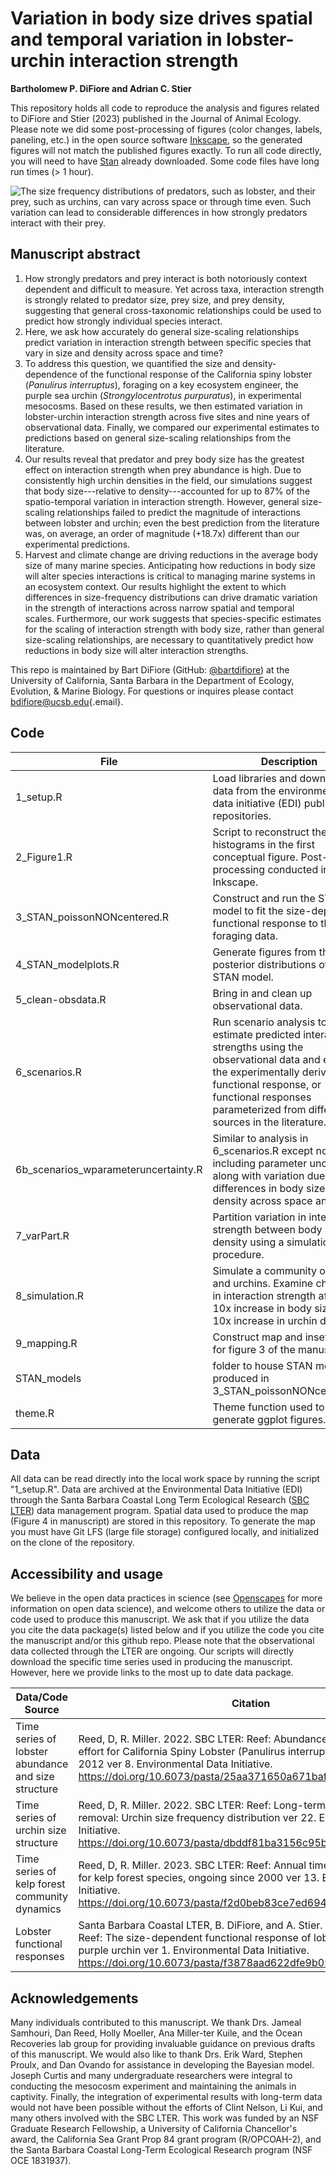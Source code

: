 # Variation in body size drives spatial and temporal variation in lobster-urchin interaction strength

**Bartholomew P. DiFiore and Adrian C. Stier**

This repository holds all code to reproduce the analysis and figures related to DiFiore and Stier (2023) published in the Journal of Animal Ecology. Please note we did some post-processing of figures (color changes, labels, paneling, etc.) in the open source software [Inkscape](https://inkscape.org/), so the generated figures will not match the published figures exactly. To run all code directly, you will need to have [Stan](https://mc-stan.org/) already downloaded. Some code files have long run times (\> 1 hour).

![The size frequency distributions of predators, such as lobster, and their prey, such as urchins, can vary across space or through time even. Such variation can lead to considerable differences in how strongly predators interact with their prey.](DiFiore_graphicalabstract.png)

## Manuscript abstract

1.  How strongly predators and prey interact is both notoriously context dependent and difficult to measure. Yet across taxa, interaction strength is strongly related to predator size, prey size, and prey density, suggesting that general cross-taxonomic relationships could be used to predict how strongly individual species interact.
2.  Here, we ask how accurately do general size-scaling relationships predict variation in interaction strength between specific species that vary in size and density across space and time?
3.  To address this question, we quantified the size and density-dependence of the functional response of the California spiny lobster (*Panulirus interruptus*), foraging on a key ecosystem engineer, the purple sea urchin (*Strongylocentrotus purpuratus*), in experimental mesocosms. Based on these results, we then estimated variation in lobster-urchin interaction strength across five sites and nine years of observational data. Finally, we compared our experimental estimates to predictions based on general size-scaling relationships from the literature.
4.  Our results reveal that predator and prey body size has the greatest effect on interaction strength when prey abundance is high. Due to consistently high urchin densities in the field, our simulations suggest that body size---relative to density---accounted for up to 87% of the spatio-temporal variation in interaction strength. However, general size-scaling relationships failed to predict the magnitude of interactions between lobster and urchin; even the best prediction from the literature was, on average, an order of magnitude (+18.7x) different than our experimental predictions.
5.  Harvest and climate change are driving reductions in the average body size of many marine species. Anticipating how reductions in body size will alter species interactions is critical to managing marine systems in an ecosystem context. Our results highlight the extent to which differences in size-frequency distributions can drive dramatic variation in the strength of interactions across narrow spatial and temporal scales. Furthermore, our work suggests that species-specific estimates for the scaling of interaction strength with body size, rather than general size-scaling relationships, are necessary to quantitatively predict how reductions in body size will alter interaction strengths.

This repo is maintained by Bart DiFiore (GitHub: [\@bartdifiore](https://github.com/bartdifiore)) at the University of California, Santa Barbara in the Department of Ecology, Evolution, & Marine Biology. For questions or inquires please contact [bdifiore\@ucsb.edu](mailto:bdifiore@ucsb.edu){.email}.

## Code

| File                                 | Description                                                                                                                                                                                                                                |
|--------------------------------------|--------------------------------------------------------------------------------------------------------------------------------------------------------------------------------------------------------------------------------------------|
| 1_setup.R                            | Load libraries and download all data from the environmental data initiative (EDI) public data repositories.                                                                                                                                |
| 2_Figure1.R                          | Script to reconstruct the histograms in the first conceptual figure. Post-processing conducted in Inkscape.                                                                                                                                |
| 3_STAN_poissonNONcentered.R          | Construct and run the STAN model to fit the size-dependent functional response to the foraging data.                                                                                                                                       |
| 4_STAN_modelplots.R                  | Generate figures from the posterior distributions of the STAN model.                                                                                                                                                                       |
| 5_clean-obsdata.R                    | Bring in and clean up observational data.                                                                                                                                                                                                  |
| 6_scenarios.R                        | Run scenario analysis to estimate predicted interactions strengths using the observational data and either the experimentally derived functional response, or functional responses parameterized from different sources in the literature. |
| 6b_scenarios_wparameteruncertainty.R | Similar to analysis in 6_scenarios.R except now including parameter uncertainly along with variation due to differences in body size and density across space and time.                                                                    |
| 7_varPart.R                          | Partition variation in interaction strength between body size and density using a simulation procedure.                                                                                                                                    |
| 8_simulation.R                       | Simulate a community of lobster and urchins. Examine changes in interaction strength after a 10x increase in body size vs. a 10x increase in urchin density.                                                                               |
| 9_mapping.R                          | Construct map and inset panels for figure 3 of the manuscript.                                                                                                                                                                             |
| STAN_models                          | folder to house STAN model produced in 3_STAN_poissonNONcentered.R                                                                                                                                                                         |
| theme.R                              | Theme function used to generate ggplot figures.                                                                                                                                                                                            |

## Data

All data can be read directly into the local work space by running the script "1_setup.R". Data are archived at the Environmental Data Initiative (EDI) through the Santa Barbara Coastal Long Term Ecological Research ([SBC LTER](https://sbclter.msi.ucsb.edu/data/)) data management program. Spatial data used to produce the map (Figure 4 in manuscript) are stored in this repository. To generate the map you must have Git LFS (large file storage) configured locally, and initialized on the clone of the repository.

## Accessibility and usage

We believe in the open data practices in science (see [Openscapes](https://www.openscapes.org/) for more information on open data science), and welcome others to utilize the data or code used to produce this manuscript. We ask that if you utilize the data you cite the data package(s) listed below and if you utilize the code you cite the manuscript and/or this github repo. Please note that the observational data collected through the LTER are ongoing. Our scripts will directly download the specific time series used in producing the manuscript. However, here we provide links to the most up to date data package.

| Data/Code Source                                    | Citation                                                                                                                                                                                                                                                       |
|-----------------------------------------------------|----------------------------------------------------------------------------------------------------------------------------------------------------------------------------------------------------------------------------------------------------------------|
| Time series of lobster abundance and size structure | Reed, D, R. Miller. 2022. SBC LTER: Reef: Abundance, size and fishing effort for California Spiny Lobster (Panulirus interruptus), ongoing since 2012 ver 8. Environmental Data Initiative. <https://doi.org/10.6073/pasta/25aa371650a671bafad64dd25a39ee18>.  |
| Time series of urchin size structure                | Reed, D, R. Miller. 2022. SBC LTER: Reef: Long-term experiment: Kelp removal: Urchin size frequency distribution ver 22. Environmental Data Initiative. <https://doi.org/10.6073/pasta/dbddf81ba3156c95b9c20d80b8c90e6e>.                                      |
| Time series of kelp forest community dynamics       | Reed, D, R. Miller. 2023. SBC LTER: Reef: Annual time series of biomass for kelp forest species, ongoing since 2000 ver 13. Environmental Data Initiative. <https://doi.org/10.6073/pasta/f2d0beb83ce7ed6949364ac28df790ea>.                                   |
| Lobster functional responses                        | Santa Barbara Coastal LTER, B. DiFiore, and A. Stier. 2023. SBC LTER: Reef: The size-dependent functional response of lobster foraging on purple urchin ver 1. Environmental Data Initiative. <https://doi.org/10.6073/pasta/f3878aad622dfe9b05a7d0e75d39bddb> |

## Acknowledgements

Many individuals contributed to this manuscript. We thank Drs. Jameal Samhouri, Dan Reed, Holly Moeller, Ana Miller-ter Kuile, and the Ocean Recoveries lab group for providing invaluable guidance on previous drafts of this manuscript. We would also like to thank Drs. Erik Ward, Stephen Proulx, and Dan Ovando for assistance in developing the Bayesian model. Joseph Curtis and many undergraduate researchers were integral to conducting the mesocosm experiment and maintaining the animals in captivity. Finally, the integration of experimental results with long-term data would not have been possible without the efforts of Clint Nelson, Li Kui, and many others involved with the SBC LTER. This work was funded by an NSF Graduate Research Fellowship, a University of California Chancellor's award, the California Sea Grant Prop 84 grant program (R/OPCOAH-2), and the Santa Barbara Coastal Long-Term Ecological Research program (NSF OCE 1831937).
